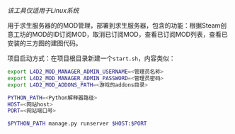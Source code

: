 *该工具仅适用于Linux系统*

用于求生服务器的的MOD管理，部署到求生服务器，包含的功能：根据Steam创意工坊的MOD的ID订阅MOD，取消已订阅MOD，查看已订阅MOD列表，查看已安装的三方图的建图代码。

项目启动方式：在项目根目录新建一个`start.sh`，内容类似：

```bash
export L4D2_MOD_MANAGER_ADMIN_USERNAME=<管理员名称>
export L4D2_MOD_MANAGER_ADMIN_PASSWORD=<管理员密码>
export L4D2_MOD_ADDONS_PATH=<游戏的addons目录>

PYTHON_PATH=<Python解释器路径>
HOST=<网站host>
PORT=<网站端口号>

$PYTHON_PATH manage.py runserver $HOST:$PORT
```
